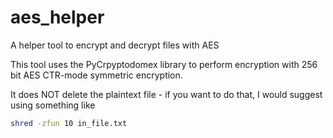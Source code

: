 # aes_helper
A helper tool to encrypt and decrypt files with AES

This tool uses the PyCrpyptodomex library to perform encryption with 256 bit AES CTR-mode symmetric encryption.

It does NOT delete the plaintext file - if you want to do that, I would suggest using something like

```bash
shred -zfun 10 in_file.txt
```

